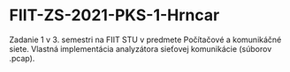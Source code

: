 # FIIT-ZS-2021-PKS-1-Hrncar
 
Zadanie 1 v 3. semestri na FIIT STU v predmete Počítačové a komunikáčné siete.
Vlastná implementácia analyzátora sieťovej komunikácie (súborov .pcap).
